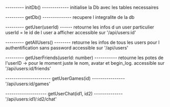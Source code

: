 
--------- initDb() -------------
initialise la Db avec les tables necessaires

--------- getDb() --------------
recupere l integralite de la db

--------- getUser(userId) ------
retourne les infos d un user particulier
userId = le id de l user a afficher
accessible sur '/api/users:id'

--------- getAllUsers() --------
retourne les infos de tous les users pour l authentification sans password
accessible sur '/api/users'

--------- getUserFriends(userId: number) -----------
retourne les potes de l'userID -> pour le moment juste le nom, avatar et begin_log. 
accessible sur '/api/users:id/friends'

---------------------- getUserGames(id) ----------------
'/api/users:id/games'

--------------------  getUserChat(id1, id2) --------------
'/api/users:id1/:id2/chat'
